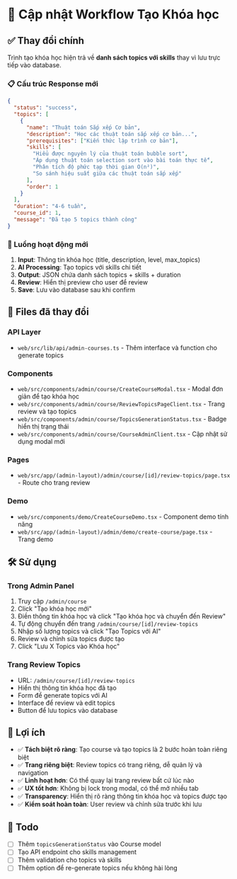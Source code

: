 # 🚀 Cập nhật Workflow Tạo Khóa học

## ✅ Thay đổi chính

Trình tạo khóa học hiện trả về **danh sách topics với skills** thay vì lưu trực tiếp vào database.

### 📋 Cấu trúc Response mới

```json
{
  "status": "success",
  "topics": [
    {
      "name": "Thuật toán Sắp xếp Cơ bản",
      "description": "Học các thuật toán sắp xếp cơ bản...",
      "prerequisites": ["Kiến thức lập trình cơ bản"],
      "skills": [
        "Hiểu được nguyên lý của thuật toán bubble sort",
        "Áp dụng thuật toán selection sort vào bài toán thực tế",
        "Phân tích độ phức tạp thời gian O(n²)",
        "So sánh hiệu suất giữa các thuật toán sắp xếp"
      ],
      "order": 1
    }
  ],
  "duration": "4-6 tuần",
  "course_id": 1,
  "message": "Đã tạo 5 topics thành công"
}
```

### 🔄 Luồng hoạt động mới

1. **Input**: Thông tin khóa học (title, description, level, max_topics)
2. **AI Processing**: Tạo topics với skills chi tiết
3. **Output**: JSON chứa danh sách topics + skills + duration
4. **Review**: Hiển thị preview cho user để review
5. **Save**: Lưu vào database sau khi confirm

## 📁 Files đã thay đổi

### API Layer
- `web/src/lib/api/admin-courses.ts` - Thêm interface và function cho generate topics

### Components
- `web/src/components/admin/course/CreateCourseModal.tsx` - Modal đơn giản để tạo khóa học
- `web/src/components/admin/course/ReviewTopicsPageClient.tsx` - Trang review và tạo topics
- `web/src/components/admin/course/TopicsGenerationStatus.tsx` - Badge hiển thị trạng thái
- `web/src/components/admin/course/CourseAdminClient.tsx` - Cập nhật sử dụng modal mới

### Pages
- `web/src/app/(admin-layout)/admin/course/[id]/review-topics/page.tsx` - Route cho trang review

### Demo
- `web/src/components/demo/CreateCourseDemo.tsx` - Component demo tính năng
- `web/src/app/(admin-layout)/admin/demo/create-course/page.tsx` - Trang demo

## 🛠️ Sử dụng

### Trong Admin Panel
1. Truy cập `/admin/course`
2. Click "Tạo khóa học mới"
3. Điền thông tin khóa học và click "Tạo khóa học và chuyển đến Review"
4. Tự động chuyển đến trang `/admin/course/[id]/review-topics`
5. Nhập số lượng topics và click "Tạo Topics với AI"
6. Review và chỉnh sửa topics được tạo
7. Click "Lưu X Topics vào Khóa học"

### Trang Review Topics
- URL: `/admin/course/[id]/review-topics`
- Hiển thị thông tin khóa học đã tạo
- Form để generate topics với AI
- Interface để review và edit topics
- Button để lưu topics vào database

## 🎯 Lợi ích

- ✅ **Tách biệt rõ ràng**: Tạo course và tạo topics là 2 bước hoàn toàn riêng biệt
- ✅ **Trang riêng biệt**: Review topics có trang riêng, dễ quản lý và navigation
- ✅ **Linh hoạt hơn**: Có thể quay lại trang review bất cứ lúc nào
- ✅ **UX tốt hơn**: Không bị lock trong modal, có thể mở nhiều tab
- ✅ **Transparency**: Hiển thị rõ ràng thông tin khóa học và topics được tạo
- ✅ **Kiểm soát hoàn toàn**: User review và chỉnh sửa trước khi lưu

## 🔧 Todo

- [ ] Thêm `topicsGenerationStatus` vào Course model
- [ ] Tạo API endpoint cho skills management
- [ ] Thêm validation cho topics và skills
- [ ] Thêm option để re-generate topics nếu không hài lòng
